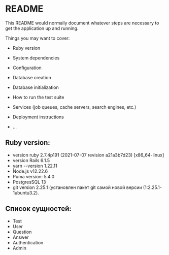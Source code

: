 # README

This README would normally document whatever steps are necessary to get the
application up and running.

Things you may want to cover:

* Ruby version

* System dependencies

* Configuration

* Database creation

* Database initialization

* How to run the test suite

* Services (job queues, cache servers, search engines, etc.)

* Deployment instructions

* ...

## Ruby version:
 - version ruby 2.7.4p191 (2021-07-07 revision a21a3b7d23) [x86_64-linux]
 - version Rails 6.1.5
 - yarn --version 1.22.11
 - Node.js v12.22.6
 - Puma version: 5.4.0
 - PostgresSQL 13
 - git version 2.25.1 (установлен пакет git самой новой версии (1:2.25.1-1ubuntu3.2).

## Список сущностей:
- Test
- User
- Question
- Answer
- Authentication
- Admin